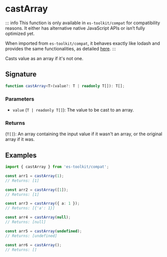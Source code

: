 # castArray

::: info
This function is only available in `es-toolkit/compat` for compatibility reasons. It either has alternative native JavaScript APIs or isn’t fully optimized yet.

When imported from `es-toolkit/compat`, it behaves exactly like lodash and provides the same functionalities, as detailed [here](../../../compatibility.md).
:::

Casts value as an array if it's not one.

## Signature

```typescript
function castArray<T>(value?: T | readonly T[]): T[];
```

### Parameters

- `value` (`T | readonly T[]`): The value to be cast to an array.

### Returns

(`T[]`): An array containing the input value if it wasn't an array, or the original array if it was.

## Examples

```typescript
import { castArray } from 'es-toolkit/compat';

const arr1 = castArray(1);
// Returns: [1]

const arr2 = castArray([1]);
// Returns: [1]

const arr3 = castArray({ a: 1 });
// Returns: [{'a': 1}]

const arr4 = castArray(null);
// Returns: [null]

const arr5 = castArray(undefined);
// Returns: [undefined]

const arr6 = castArray();
// Returns: []
```
